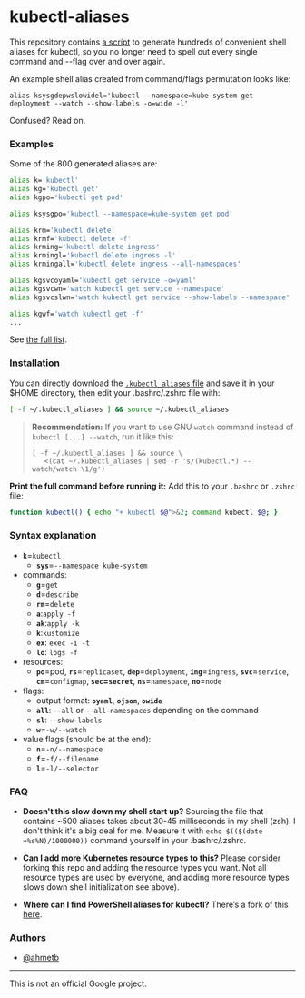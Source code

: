 # kubectl-aliases

This repository contains [a script](generate_aliases.py) to generate hundreds of
convenient shell aliases for kubectl, so you no longer need to spell out every single
command and --flag over and over again.

An example shell alias created from command/flags permutation looks like:

    alias ksysgdepwslowidel='kubectl --namespace=kube-system get deployment --watch --show-labels -o=wide -l'

Confused? Read on.

### Examples

Some of the 800 generated aliases are:

```sh
alias k='kubectl'
alias kg='kubectl get'
alias kgpo='kubectl get pod'

alias ksysgpo='kubectl --namespace=kube-system get pod'

alias krm='kubectl delete'
alias krmf='kubectl delete -f'
alias krming='kubectl delete ingress'
alias krmingl='kubectl delete ingress -l'
alias krmingall='kubectl delete ingress --all-namespaces'

alias kgsvcoyaml='kubectl get service -o=yaml'
alias kgsvcwn='watch kubectl get service --namespace'
alias kgsvcslwn='watch kubectl get service --show-labels --namespace'

alias kgwf='watch kubectl get -f'
...
```

See [the full list](.kubectl_aliases).

### Installation

You can directly download the [`.kubectl_aliases` file](https://rawgit.com/ahmetb/kubectl-alias/master/.kubectl_aliases)
and save it in your $HOME directory, then edit your .bashrc/.zshrc file with:

```sh
[ -f ~/.kubectl_aliases ] && source ~/.kubectl_aliases
```

> **Recommendation:** If you want to use GNU `watch`  command instead of
> `kubectl [...] --watch`, run it like this:
>
>     [ -f ~/.kubectl_aliases ] && source \
>        <(cat ~/.kubectl_aliases | sed -r 's/(kubectl.*) --watch/watch \1/g')

**Print the full command before running it:** Add this to your `.bashrc` or
`.zshrc` file:

```sh
function kubectl() { echo "+ kubectl $@">&2; command kubectl $@; }
```

### Syntax explanation

* **`k`**=`kubectl`
  * **`sys`**=`--namespace kube-system`
* commands:
  * **`g`**=`get`
  * **`d`**=`describe`
  * **`rm`**=`delete`
  * **`a`**:`apply -f`
  * **`ak`**:`apply -k`
  * **`k`**:`kustomize`
  * **`ex`**: `exec -i -t`
  * **`lo`**: `logs -f`
* resources:
  * **`po`**=pod, **`rs`**=`replicaset`, **`dep`**=`deployment`, **`ing`**=`ingress`,
    **`svc`**=`service`, **`cm`**=`configmap`, **`sec`=`secret`**,
    **`ns`**=`namespace`, **`no`**=`node`
* flags:
  * output format: **`oyaml`**, **`ojson`**, **`owide`**
  * **`all`**: `--all` or `--all-namespaces` depending on the command
  * **`sl`**: `--show-labels`
  * **`w`**=`-w/--watch`
* value flags (should be at the end):
  * **`n`**=`-n/--namespace`
  * **`f`**=`-f/--filename`
  * **`l`**=`-l/--selector`

### FAQ

- **Doesn't this slow down my shell start up?** Sourcing the file that contains
~500 aliases takes about 30-45 milliseconds in my shell (zsh). I don't think
it's a big deal for me. Measure it with `echo $(($(date +%s%N)/1000000))`
command yourself in your .bashrc/.zshrc.

- **Can I add more Kubernetes resource types to this?** Please consider forking
  this repo and adding the resource types you want. Not all resource types are
  used by everyone, and adding more resource types slows down shell initialization
  see above).

- **Where can I find PowerShell aliases for kubectl?** There’s a fork of this
  [here](https://github.com/shanoor/kubectl-aliases-powershell).

### Authors

- [@ahmetb](https://twitter.com/ahmetb)

-----

This is not an official Google project.
